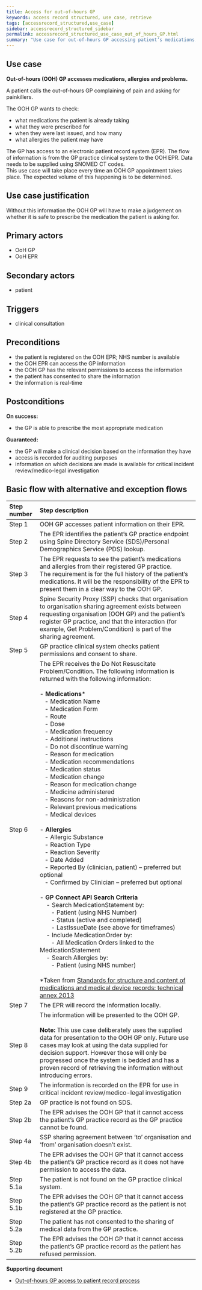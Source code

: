 ```yaml
---
title: Access for out-of-hours GP
keywords: access record structured, use case, retrieve
tags: [accessrecord_structured,use_case]
sidebar: accessrecord_structured_sidebar
permalink: accessrecord_structured_use_case_out_of_hours_GP.html
summary: "Use case for out-of-hours GP accessing patient’s medications, allergies and problems"
---
```


## Use case ##

**Out-of-hours (OOH) GP accesses medications, allergies and problems.**

A patient calls the out-of-hours GP complaining of pain and asking for painkillers.

The OOH GP wants to check:
-	what medications the patient is already taking
-	what they were prescribed for
-	when they were last issued, and how many
-	what allergies the patient may have

The GP has access to an electronic patient record system (EPR). The flow of information is from the GP practice clinical system to the OOH EPR. Data needs to be supplied using SNOMED CT codes.<br>
This use case will take place every time an OOH GP appointment takes place. The expected volume of this happening is to be determined.

## Use case justification ##

Without this information the OOH GP will have to make a judgement on whether it is safe to prescribe the medication the patient is asking for.

## Primary actors ##

-	OoH GP
-	OoH EPR

## Secondary actors ##

-	patient

## Triggers ##

-	clinical consultation

## Preconditions ##

-	the patient is registered on the OOH EPR; NHS number is available
-	the OOH EPR can access the GP information 
-	the OOH GP has the relevant permissions to access the information 
-	the patient has consented to share the information
-	the information is real-time

## Postconditions ##

**On success:**

-	the GP is able to prescribe the most appropriate medication

**Guaranteed:**

-	the GP will make a clinical decision based on the information they have
-	access is recorded for auditing purposes
-	information on which decisions are made is available for critical incident review/medico-legal investigation

## Basic flow with alternative and exception flows ##

| Step number | Step description                                                                                                                                                                                                                                                                                                                                                                                                                                                                                                                                                                                                                                                                                                                                                                                                                                                                                                                                                                                                                                                                                                                                                                                                                                                                                |
|:-------------|:-------------------------------------------------------------------------------------------------------------------------------------------------------------------------------------------------------------------------------------------------------------------------------------------------------------------------------------------------------------------------------------------------------------------------------------------------------------------------------------------------------------------------------------------------------------------------------------------------------------------------------------------------------------------------------------------------------------------------------------------------------------------------------------------------------------------------------------------------------------------------------------------------------------------------------------------------------------------------------------------------------------------------------------------------------------------------------------------------------------------------------------------------------------------------------------------------------------------------------------------------------------------------------------------------|
| Step  1     | OOH GP accesses patient  information on their EPR.                                                                                                                                                                                                                                                                                                                                                                                                                                                                                                                                                                                                                                                                                                                                                                                                                                                                                                                                                                                                                                                                                                                                                                                                                                              |
| Step  2     | The  EPR identifies the patient’s GP practice endpoint using Spine Directory Service  (SDS)/Personal Demographics Service (PDS) lookup.                                                                                                                                                                                                                                                                                                                                                                                                                                                                                                                                                                                                                                                                                                                                                                                                                                                                                                                                                                                                                                                                                                                                                         |
| Step  3     | The  EPR requests to see the patient’s medications and allergies from their  registered GP practice. <br>The requirement  is for the full history of the patient’s medications. It will be the  responsibility of the EPR to present them in a clear way to the OOH GP.                                                                                                                                                                                                                                                                                                                                                                                                                                                                                                                                                                                                                                                                                                                                                                                                                                                                                                                                                                                                                         |
| Step  4     | Spine  Security Proxy (SSP) checks that organisation to organisation sharing  agreement exists between requesting organisation (OOH GP) and the patient’s  register GP practice, and that the interaction (for example, Get Problem/Condition)  is part of the sharing agreement.                                                                                                                                                                                                                                                                                                                                                                                                                                                                                                                                                                                                                                                                                                                                                                                                                                                                                                                                                                                                               |
| Step  5     | GP  practice clinical system checks patient permissions and consent to share.                                                                                                                                                                                                                                                                                                                                                                                                                                                                                                                                                                                                                                                                                                                                                                                                                                                                                                                                                                                                                                                                                                                                                                                                                   |
| Step  6     | The  EPR receives the Do Not Resuscitate Problem/Condition. The  following information is returned with the following information:<br><br>- **Medications***<br>&nbsp;&nbsp;&nbsp;- Medication Name<br>&nbsp;&nbsp;&nbsp;- Medication Form<br>&nbsp;&nbsp;&nbsp;- Route<br>&nbsp;&nbsp;&nbsp;- Dose<br>&nbsp;&nbsp;&nbsp;- Medication frequency<br>&nbsp;&nbsp;&nbsp;- Additional instructions<br>&nbsp;&nbsp;&nbsp;- Do not discontinue warning<br>&nbsp;&nbsp;&nbsp;- Reason for medication<br>&nbsp;&nbsp;&nbsp;- Medication recommendations<br>&nbsp;&nbsp;&nbsp;- Medication status<br>&nbsp;&nbsp;&nbsp;- Medication change<br>&nbsp;&nbsp;&nbsp;- Reason for medication change<br>&nbsp;&nbsp;&nbsp;- Medicine administered<br>&nbsp;&nbsp;&nbsp;- Reasons for non-administration<br>&nbsp;&nbsp;&nbsp;- Relevant previous medications<br>&nbsp;&nbsp;&nbsp;- Medical devices<br><br>- **Allergies**<br>&nbsp;&nbsp;&nbsp;- Allergic  Substance<br>&nbsp;&nbsp;&nbsp;- Reaction  Type<br>&nbsp;&nbsp;&nbsp;- Reaction  Severity<br>&nbsp;&nbsp;&nbsp;- Date  Added<br>&nbsp;&nbsp;&nbsp;- Reported  By (clinician, patient) – preferred but optional<br>&nbsp;&nbsp;&nbsp;- Confirmed  by Clinician – preferred but optional<br><br>- **GP  Connect API Search Criteria**<br>&nbsp;&nbsp;&nbsp;&nbsp;- Search  MedicationStatement by:<br>&nbsp;&nbsp;&nbsp;&nbsp;&nbsp;&nbsp;&nbsp;- Patient  (using NHS Number)<br>&nbsp;&nbsp;&nbsp;&nbsp;&nbsp;&nbsp;&nbsp;- Status  (active and completed)<br>&nbsp;&nbsp;&nbsp;&nbsp;&nbsp;&nbsp;&nbsp;- LastIssueDate  (see above for timeframes)<br>&nbsp;&nbsp;&nbsp;&nbsp;- Include  MedicationOrder by:<br>&nbsp;&nbsp;&nbsp;&nbsp;&nbsp;&nbsp;&nbsp;- All  Medication Orders linked to the MedicationStatement<br>&nbsp;&nbsp;&nbsp;&nbsp;- Search  Allergies by:<br>&nbsp;&nbsp;&nbsp;&nbsp;&nbsp;&nbsp;&nbsp;- Patient  (using NHS number)<br><br> *Taken from [Standards for  structure and content of medications and medical device records: technical  annex 2013](https://github.com/nhsconnect/gpconnect/blob/feature/accessrecordstructured/pages/accessrecord_structured/Medication%20record.pdf) |
| Step  7     | The  EPR will record the information locally.                                                                                                                                                                                                                                                                                                                                                                                                                                                                                                                                                                                                                                                                                                                                                                                                                                                                                                                                                                                                                                                                                                                                                                                                                                                   |
| Step  8     | The  information will be presented to the OOH GP. <br><br>**Note:** This use case deliberately uses the supplied data  for presentation to the OOH GP only. Future use cases may look at using the  data supplied for decision support. However those  will only be progressed once the system is bedded and has a proven record of  retrieving the information without introducing errors.                                                                                                                                                                                                                                                                                                                                                                                                                                                                                                                                                                                                                                                                                                                                                                                                                                                                                                         |
| Step  9     | The  information is recorded on the EPR for use in critical incident review/medico-legal  investigation                                                                                                                                                                                                                                                                                                                                                                                                                                                                                                                                                                                                                                                                                                                                                                                                                                                                                                                                                                                                                                                                                                                                                                                         |
| Step  2a    | GP practice is not found on  SDS.                                                                                                                                                                                                                                                                                                                                                                                                                                                                                                                                                                                                                                                                                                                                                                                                                                                                                                                                                                                                                                                                                                                                                                                                                                                               |
| Step  2b    | The EPR advises the OOH GP  that it cannot access the patient’s GP practice record as the GP practice  cannot be found.                                                                                                                                                                                                                                                                                                                                                                                                                                                                                                                                                                                                                                                                                                                                                                                                                                                                                                                                                                                                                                                                                                                                                                         |
| Step  4a    | SSP sharing agreement  between ‘to’ organisation and ‘from’ organisation doesn’t exist.                                                                                                                                                                                                                                                                                                                                                                                                                                                                                                                                                                                                                                                                                                                                                                                                                                                                                                                                                                                                                                                                                                                                                                                                         |
| Step  4b    | The EPR advises the OOH GP  that it cannot access the patient’s GP practice record as it does not have  permission to access the data.                                                                                                                                                                                                                                                                                                                                                                                                                                                                                                                                                                                                                                                                                                                                                                                                                                                                                                                                                                                                                                                                                                                                                          |
| Step  5.1a  | The patient is not found on  the GP practice clinical system.                                                                                                                                                                                                                                                                                                                                                                                                                                                                                                                                                                                                                                                                                                                                                                                                                                                                                                                                                                                                                                                                                                                                                                                                                                   |
| Step  5.1b  | The EPR advises the OOH GP  that it cannot access the patient’s GP practice record as the patient is not  registered at the GP practice.                                                                                                                                                                                                                                                                                                                                                                                                                                                                                                                                                                                                                                                                                                                                                                                                                                                                                                                                                                                                                                                                                                                                                        |
| Step  5.2a  | The patient has not  consented to the sharing of medical data from the GP practice.                                                                                                                                                                                                                                                                                                                                                                                                                                                                                                                                                                                                                                                                                                                                                                                                                                                                                                                                                                                                                                                                                                                                                                                                             |
| Step  5.2b  | The EPR advises the OOH GP  that it cannot access the patient’s GP practice record as the patient has  refused permission.                                                                                                                                                                                                                                                                                                                                                                                                                                                                                                                                                                                                                                                                                                                                                                                                                                                                                                                                                                                                                                                                                                                                                                      |


**Supporting document**

- [Out-of-hours GP access to patient record process](https://github.com/nhsconnect/gpconnect/blob/feature/accessrecordstructured/pages/accessrecord_structured/Out-of-hours%20GP%20access%20to%20patient%20record%20process.pdf)
